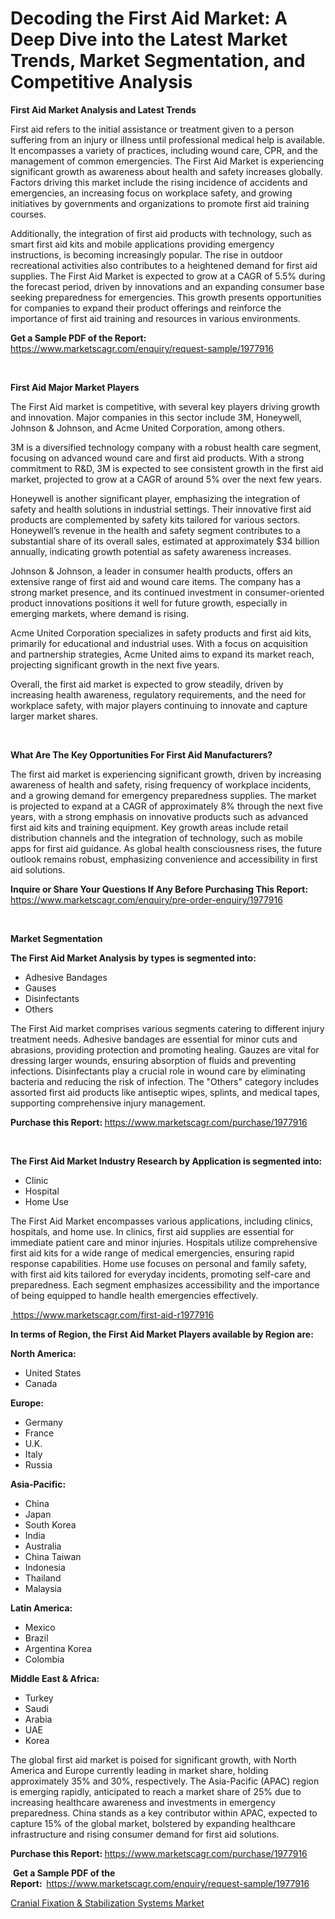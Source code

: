 <p><h1>Decoding the First Aid Market: A Deep Dive into the Latest Market Trends, Market Segmentation, and Competitive Analysis</h1></p><p><strong>First Aid Market Analysis and Latest Trends</strong></p>
<p><p>First aid refers to the initial assistance or treatment given to a person suffering from an injury or illness until professional medical help is available. It encompasses a variety of practices, including wound care, CPR, and the management of common emergencies. The First Aid Market is experiencing significant growth as awareness about health and safety increases globally. Factors driving this market include the rising incidence of accidents and emergencies, an increasing focus on workplace safety, and growing initiatives by governments and organizations to promote first aid training courses.</p><p>Additionally, the integration of first aid products with technology, such as smart first aid kits and mobile applications providing emergency instructions, is becoming increasingly popular. The rise in outdoor recreational activities also contributes to a heightened demand for first aid supplies. The First Aid Market is expected to grow at a CAGR of 5.5% during the forecast period, driven by innovations and an expanding consumer base seeking preparedness for emergencies. This growth presents opportunities for companies to expand their product offerings and reinforce the importance of first aid training and resources in various environments.</p></p>
<p><strong>Get a Sample PDF of the Report:&nbsp;</strong> <a href="https://www.marketscagr.com/enquiry/request-sample/1977916?utm_campaign=2948&utm_medium=2&utm_source=Github&utm_content=ia&utm_term=04032025&utm_id=first-aid">https://www.marketscagr.com/enquiry/request-sample/1977916</a></p>
<p>&nbsp;</p>
<p><strong>First Aid Major Market Players</strong></p>
<p><p>The First Aid market is competitive, with several key players driving growth and innovation. Major companies in this sector include 3M, Honeywell, Johnson & Johnson, and Acme United Corporation, among others. </p><p>3M is a diversified technology company with a robust health care segment, focusing on advanced wound care and first aid products. With a strong commitment to R&D, 3M is expected to see consistent growth in the first aid market, projected to grow at a CAGR of around 5% over the next few years. </p><p>Honeywell is another significant player, emphasizing the integration of safety and health solutions in industrial settings. Their innovative first aid products are complemented by safety kits tailored for various sectors. Honeywell’s revenue in the health and safety segment contributes to a substantial share of its overall sales, estimated at approximately $34 billion annually, indicating growth potential as safety awareness increases.</p><p>Johnson & Johnson, a leader in consumer health products, offers an extensive range of first aid and wound care items. The company has a strong market presence, and its continued investment in consumer-oriented product innovations positions it well for future growth, especially in emerging markets, where demand is rising.</p><p>Acme United Corporation specializes in safety products and first aid kits, primarily for educational and industrial uses. With a focus on acquisition and partnership strategies, Acme United aims to expand its market reach, projecting significant growth in the next five years.</p><p>Overall, the first aid market is expected to grow steadily, driven by increasing health awareness, regulatory requirements, and the need for workplace safety, with major players continuing to innovate and capture larger market shares.</p></p>
<p>&nbsp;</p>
<p><strong>What Are The Key Opportunities For First Aid Manufacturers?</strong></p>
<p><p>The first aid market is experiencing significant growth, driven by increasing awareness of health and safety, rising frequency of workplace incidents, and a growing demand for emergency preparedness supplies. The market is projected to expand at a CAGR of approximately 8% through the next five years, with a strong emphasis on innovative products such as advanced first aid kits and training equipment. Key growth areas include retail distribution channels and the integration of technology, such as mobile apps for first aid guidance. As global health consciousness rises, the future outlook remains robust, emphasizing convenience and accessibility in first aid solutions.</p></p>
<p><strong>Inquire or Share Your Questions If Any Before Purchasing This Report:</strong> <a href="https://www.marketscagr.com/enquiry/pre-order-enquiry/1977916?utm_campaign=2948&utm_medium=2&utm_source=Github&utm_content=ia&utm_term=04032025&utm_id=first-aid">https://www.marketscagr.com/enquiry/pre-order-enquiry/1977916</a></p>
<p>&nbsp;</p>
<p><strong>Market Segmentation</strong></p>
<p><strong>The First Aid Market Analysis by types is segmented into:</strong></p>
<p><ul><li>Adhesive Bandages</li><li>Gauses</li><li>Disinfectants</li><li>Others</li></ul></p>
<p><p>The First Aid market comprises various segments catering to different injury treatment needs. Adhesive bandages are essential for minor cuts and abrasions, providing protection and promoting healing. Gauzes are vital for dressing larger wounds, ensuring absorption of fluids and preventing infections. Disinfectants play a crucial role in wound care by eliminating bacteria and reducing the risk of infection. The "Others" category includes assorted first aid products like antiseptic wipes, splints, and medical tapes, supporting comprehensive injury management.</p></p>
<p><strong>Purchase this Report:&nbsp;</strong><a href="https://www.marketscagr.com/purchase/1977916?utm_campaign=2948&utm_medium=2&utm_source=Github&utm_content=ia&utm_term=04032025&utm_id=first-aid">https://www.marketscagr.com/purchase/1977916</a></p>
<p>&nbsp;</p>
<p><strong>The First Aid Market Industry Research by Application is segmented into:</strong></p>
<p><ul><li>Clinic</li><li>Hospital</li><li>Home Use</li></ul></p>
<p><p>The First Aid Market encompasses various applications, including clinics, hospitals, and home use. In clinics, first aid supplies are essential for immediate patient care and minor injuries. Hospitals utilize comprehensive first aid kits for a wide range of medical emergencies, ensuring rapid response capabilities. Home use focuses on personal and family safety, with first aid kits tailored for everyday incidents, promoting self-care and preparedness. Each segment emphasizes accessibility and the importance of being equipped to handle health emergencies effectively.</p></p>
<p><a href="https://www.marketscagr.com/first-aid-r1977916?utm_campaign=2948&utm_medium=2&utm_source=Github&utm_content=ia&utm_term=04032025&utm_id=first-aid">&nbsp;https://www.marketscagr.com/first-aid-r1977916</a></p>
<p><strong>In terms of Region, the First Aid Market Players available by Region are:</strong></p>
<p>
    <p> <strong> North America: </strong>
        <ul>
            <li>United States</li>
            <li>Canada</li>
        </ul>
        </p> 
    <p> <strong> Europe: </strong>
        <ul>
            <li>Germany</li>
            <li>France</li>
            <li>U.K.</li>
            <li>Italy</li>
            <li>Russia</li>
        </ul>
        </p> 
    <p> <strong> Asia-Pacific: </strong>
        <ul>
            <li>China</li>
            <li>Japan</li>
            <li>South Korea</li>
            <li>India</li>
            <li>Australia</li>
            <li>China Taiwan</li>
            <li>Indonesia</li>
            <li>Thailand</li>
            <li>Malaysia</li>
        </ul>
        </p> 
    <p> <strong> Latin America: </strong>
        <ul>
            <li>Mexico</li>
            <li>Brazil</li>
            <li>Argentina Korea</li>
            <li>Colombia</li>
        </ul>
        </p> 
    <p> <strong> Middle East & Africa: </strong>
        <ul>
            <li>Turkey</li>
            <li>Saudi</li>
            <li>Arabia</li>
            <li>UAE</li>
            <li>Korea</li>
        </ul>
    </p>
    </p>
<p><p>The global first aid market is poised for significant growth, with North America and Europe currently leading in market share, holding approximately 35% and 30%, respectively. The Asia-Pacific (APAC) region is emerging rapidly, anticipated to reach a market share of 25% due to increasing healthcare awareness and investments in emergency preparedness. China stands as a key contributor within APAC, expected to capture 15% of the global market, bolstered by expanding healthcare infrastructure and rising consumer demand for first aid solutions.</p></p>
<p><strong>Purchase this Report: </strong><a href="https://www.marketscagr.com/purchase/1977916?utm_campaign=2948&utm_medium=2&utm_source=Github&utm_content=ia&utm_term=04032025&utm_id=first-aid">https://www.marketscagr.com/purchase/1977916</a></p>
<p>&nbsp;<strong>Get a Sample PDF of the Report:&nbsp;&nbsp;</strong><a href="https://www.marketscagr.com/enquiry/request-sample/1977916?utm_campaign=2948&utm_medium=2&utm_source=Github&utm_content=ia&utm_term=04032025&utm_id=first-aid">https://www.marketscagr.com/enquiry/request-sample/1977916</a></p>
<p><strong></strong></p>
<p><p><a href="https://github.com/penecorodz74/Market-Research-Report-List-1/blob/main/cranial-fixation-stabilization-systems-market.md?utm_campaign=2948&utm_medium=2&utm_source=Github&utm_content=ia&utm_term=04032025&utm_id=first-aid">Cranial Fixation & Stabilization Systems Market</a></p></p>